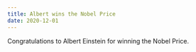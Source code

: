 ```yaml
---
title: Albert wins the Nobel Price
date: 2020-12-01
---
```

Congratulations to Albert Einstein for winning the Nobel Price.
